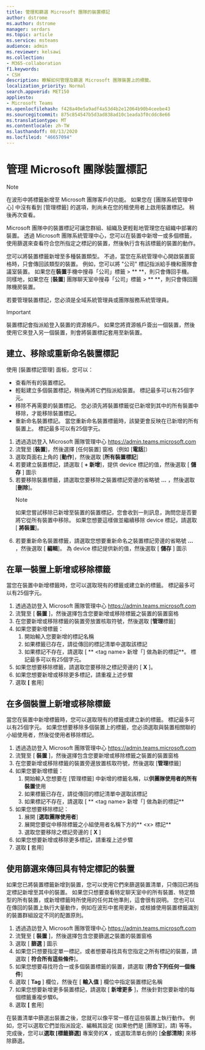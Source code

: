```yaml
---
title: 管理和篩選 Microsoft 團隊的裝置標記
author: dstrome
ms.author: dstrome
manager: serdars
ms.topic: article
ms.service: msteams
audience: admin
ms.reviewer: kelsawi
ms.collection:
- M365-collaboration
f1.keywords:
- CSH
description: 瞭解如何管理及篩選 Microsoft 團隊裝置上的標籤。
localization_priority: Normal
search.appverid: MET150
appliesto:
- Microsoft Teams
ms.openlocfilehash: f428a40e5a9adf4a53d4b2e12064b90b4ceebe43
ms.sourcegitcommit: 875c854547b5d3ad838ad10c1eada3f0cddc8e66
ms.translationtype: MT
ms.contentlocale: zh-TW
ms.lasthandoff: 08/13/2020
ms.locfileid: "46657094"
---
```

# <a name="manage-microsoft-teams-device-tags"></a>管理 Microsoft 團隊裝置標記

> [!NOTE]
> 在波形中將標籤新增至 Microsoft 團隊客戶的功能。 如果您在 [團隊系統管理中心] 中沒有看到 [管理標籤] 的選項，則尚未在您的租使用者上啟用裝置標記。 稍後再次查看。

Microsoft 團隊中的裝置標記可讓您群組、組織及更輕鬆地管理您在組織中部署的裝置。 透過 Microsoft 團隊系統管理中心，您可以在裝置中新增一或多個標籤，使用篩選來查看符合您所指定之標記的裝置，然後執行含有該標籤的裝置的動作。

您可以將裝置標籤新增至多種裝置類型。 不過，當您在系統管理中心開啟裝置窗格時，只會傳回該類型的裝置。 例如，您可以將 "公司" 標記指派給手機和團隊會議室裝置。 如果您在**裝置**手機中搜尋「公司」標籤  >  ** **，則只會傳回手機。 同樣地，如果您在 [**裝置**] 團隊聊天室中搜尋「公司」標籤  >  ** **，則只會傳回團隊機房裝置。

若要管理裝置標記，您必須是全域系統管理員或團隊服務系統管理員。

> [!IMPORTANT]
> 裝置標記會指派給登入裝置的資源帳戶。 如果您將資源帳戶簽出一個裝置，然後使用它來登入另一個裝置，則會將裝置標記套用至新裝置。

## <a name="create-remove-or-rename-device-tags"></a>建立、移除或重新命名裝置標記

使用 [裝置標記管理] 面板，您可以：

- 查看所有的裝置標記。
- 輕鬆建立多個裝置標記，稍後再將它們指派給裝置。 標記最多可以有25個字元。
- 移除不再需要的裝置標記。 您必須先將裝置標籤從已新增到其中的所有裝置中移除，才能移除裝置標記。
- 重新命名裝置標記。 當您重新命名裝置標籤時，該變更會反映在已新增的所有裝置上。 標記最多可以有25個字元。

1. 透過造訪登入 Microsoft 團隊管理中心 https://admin.teams.microsoft.com
2. 流覽至 [**裝置**]，然後選擇 [任何裝置] 窗格（例如 [**電話**]）
3. 選取頁面右上角的 [**動作**]，然後選取 [**所有裝置標記**]
4. 若要建立裝置標記，請選取 [ **+ 新增**]，提供 device 標記的值，然後選取 [ **儲存** ] 圖示
5. 若要移除裝置標籤，請選取您要移除之裝置標記旁邊的省略號 **...** ，然後選取 [**刪除**]。
    > [!NOTE]
    > 如果您嘗試移除已新增至裝置的裝置標記，您會收到一則訊息，詢問您是否要將它從所有裝置中移除。 如果您想要這樣做並繼續移除 device 標記，請選取 [ **將裝置**]。
6. 若要重新命名裝置標籤，請選取您想要重新命名之裝置標記旁邊的省略號 **...** ，然後選取 [ **編輯**]。 為 device 標記提供新的值，然後選取 [ **儲存** ] 圖示

## <a name="add-or-remove-tags-on-a-single-device"></a>在單一裝置上新增或移除標籤

當您在裝置中新增標籤時，您可以選取現有的標籤或建立新的標籤。 標記最多可以有25個字元。

1. 透過造訪登入 Microsoft 團隊管理中心 https://admin.teams.microsoft.com
2. 流覽至 [ **裝置** ]，然後選擇包含您要新增或移除標籤之裝置的裝置窗格
3. 在您要新增或移除標籤的裝置旁放置核取符號，然後選取 [**管理**標籤]
4. 如果您要新增標籤：
    1. 開始輸入您要新增的標記名稱
    2. 如果標籤已存在，請從傳回的標記清單中選取該標記
    3. 如果標記不存在，請選取 [ ** \<tag name> 新增「] 做為新的標記**。 標記最多可以有25個字元。
5. 如果您想要移除標籤，請選取您要移除之標記旁邊的 [ **X** ]。
6. 如果您想要新增或移除更多標記，請重複上述步驟
7. 選取 **[** 套用]

## <a name="add-or-remove-tags-on-multiple-devices"></a>在多個裝置上新增或移除標籤

當您在裝置中新增標籤時，您可以選取現有的標籤或建立新的標籤。 標記最多可以有25個字元。 如果您想要移除多個裝置上的標籤，您必須選取與裝置相關聯的小組使用者，然後從使用者移除標記。

1. 透過造訪登入 Microsoft 團隊管理中心 https://admin.teams.microsoft.com
2. 流覽至 [ **裝置** ]，然後選擇包含您要新增或移除標籤之裝置的裝置窗格
3. 在您要新增或移除標籤的裝置旁邊放置核取符號，然後選取 [**管理**標籤]
4. 如果您要新增標籤：
    1. 開始輸入您想要在 [管理標籤] 中新增的標籤名稱，以**供團隊使用者的所有裝置**使用
    2. 如果標籤已存在，請從傳回的標記清單中選取該標記
    3. 如果標記不存在，請選取 [ ** \<tag name> 新增「] 做為新的標記**
5. 如果您想要移除標記：
    1. 展開 [**選取團隊使用者**]
    2. 展開您要從中移除標籤之小組使用者名稱下方的** \<x> 標記**
    3. 選取您要移除之標記旁邊的 [ **X** ]
6. 如果您想要新增或移除更多標記，請重複上述步驟
7. 選取 **[** 套用]

## <a name="use-filters-to-return-devices-with-a-specific-tag"></a>使用篩選來傳回具有特定標記的裝置

如果您已將裝置標籤新增到裝置，您可以使用它們來篩選裝置清單，只傳回已將指定標記新增至其中的裝置。 如果您只想要查看特定聊天室中的所有裝置、特定類型的所有裝置，或新增標籤時所使用的任何其他準則，這會很有説明。 您也可以在傳回的裝置上執行大量動作，例如在波形中套用更新，或根據使用裝置標籤識別的裝置群組設定不同的配置原則。

1. 透過造訪登入 Microsoft 團隊管理中心 https://admin.teams.microsoft.com
2. 流覽至 [ **裝置** ]，然後選擇包含您要篩選之裝置的裝置窗格
3. 選取 [ **篩選** ] 圖示
4. 如果您只想要指定單一標記，或者想要尋找具有您指定之所有標記的裝置，請選取 [ **符合所有這些條件**]。
5. 如果您想要尋找符合一或多個裝置標籤的裝置，請選取 [**符合下列任何一個條件**]
6. 選取 [ **Tag** ] 欄位，然後在 [ **輸入值** ] 欄位中指定裝置標記名稱
7. 如果您想要新增更多裝置標記，請選取 [ **新增更多** ]，然後針對您要新增的每個標籤重複步驟6。
8. 選取 **[** 套用]

在裝置清單中篩選出裝置之後，您就可以像平常一樣在這些裝置上執行動作。 例如，您可以選取它們並指派設定、編輯其設定 (如果他們是 [團隊室]，請) 等等。 完成後，您可以**選取 [標籤篩選]** 專案旁的**X** ，或選取清單右側的 [**全部清除**] 來移除篩選。
